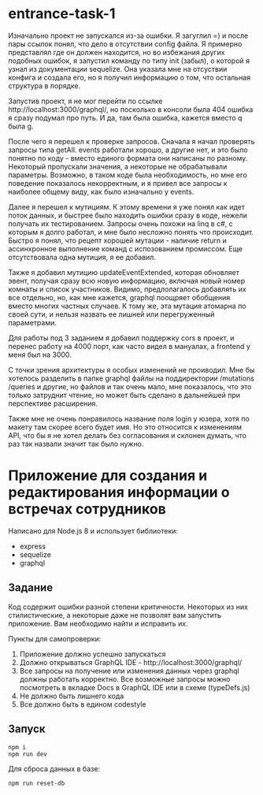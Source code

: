 # entrance-task-1

Изначально проект не запускался из-за ошибки. Я загуглил =) и после пары ссылок понял, что дело в отсутствии config файла. Я примерно представлял где он должен находится, но во избежания других подобных ошибок, я запустил команду по типу init (забыл), о которой я узнал из документации sequelize. Она указала мне на отсуствии конфига и создала его, но я получил информацию о том, что остальная структура в порядке.

Запустив проект, я не мог перейти по ссылке http://localhost:3000/graphql/, но посколько в консоли была 404 ошибка я сразу подумал про путь. И да, там была ошибка, кажется вместо q была g. 

После чего я перешел к проверке запросов. Сначала я начал проверять запросы типа getAll. events работали хорошо, а другие нет, и это было понятно по коду - вместо единого формата они написаны по разному. Некоторый пропускали значения, а некоторые не обрабатывали параметры. Возможно, в таком коде была необходимость, но мне его поведение показалось некорректным, и я привел все запросы к наиболее общему виду, как было изначально у events.

Далее я перешел к мутициям. К этому времени я уже понял как идет поток данных, и быстрее было находить ошибки сразу в коде, нежели получать их тестированием. Запросы очень похожи на linq в c#, с которым я долго работал, и мне было несложно понять что происходит. Быстро я понял, что рецепт хорошей мутации - наличие return и ассинхронное выполнение команд с испозованием промиссом. Еще отсутствовала одна мутиция, я ее добавил. 

Также я добавил мутицию updateEventExtended, которая обновляет эвент, получая сразу всю новую информацию, включая новый номер комнаты и список участников. Видимо, предлолагалось добавлять их все отдельно, но, как мне кажется, graphql поощряет обобщения вместо многих частных случаев. К тому же, эта мутация атомарна по своей сути, и нельзя назвать ее лишней или перегруженный параметрами.

Для работы под 3 заданием я добавил поддержку cors в проект, и перенес работу на 4000 порт, как часто видел в мануалах, а frontend у меня был на 3000. 

C точки зрения архитектуры я особых изменений не проиводил. Мне бы хотелось разделить в папке graphql файлы на поддиректории /mutations /queries и другие, но файлов и так очень мало, мне показалось, что это только затруднит чтение, но может быть сделано в дальнейшей при перспективе расширения.

Также мне не очень понравилось название поля login у юзера, хотя по макету там скорее всего будет имя. Но это относится к изменениям API, что бы я не хотел делать без согласования и склонен думать, что раз так назвали значит так было нужно.

# Приложение для создания и редактирования информации о встречах сотрудников

Написано для Node.js 8 и использует библиотеки:
* express
* sequelize
* graphql

## Задание
Код содержит ошибки разной степени критичности. Некоторых из них стилистические, а некоторые даже не позволят вам запустить приложение. Вам необходимо найти и исправить их.

Пункты для самопроверки:
1. Приложение должно успешно запускаться
2. Должно открываться GraphQL IDE - http://localhost:3000/graphql/
3. Все запросы на получение или изменения данных через graphql должны работать корректно. Все возможные запросы можно посмотреть в вкладке Docs в GraphQL IDE или в схеме (typeDefs.js)
4. Не должно быть лишнего кода
5. Все должно быть в едином codestyle

## Запуск
```
npm i
npm run dev
```

Для сброса данных в базе:
```
npm run reset-db
```
